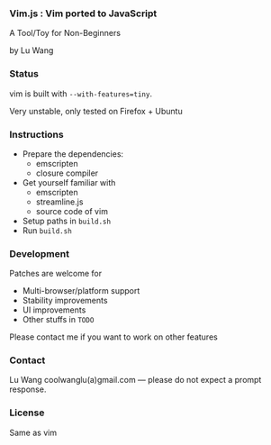 ### Vim.js : Vim ported to JavaScript

A Tool/Toy for Non-Beginners

by Lu Wang

### Status

vim is built with `--with-features=tiny`.

Very unstable, only tested on Firefox + Ubuntu

### Instructions

- Prepare the dependencies:
  - emscripten
  - closure compiler
- Get yourself familiar with
  - emscripten
  - streamline.js
  - source code of vim
- Setup paths in `build.sh`
- Run `build.sh`

### Development

Patches are welcome for
- Multi-browser/platform support
- Stability improvements
- UI improvements
- Other stuffs in `TODO`

Please contact me if you want to work on other features

### Contact

Lu Wang coolwanglu(a)gmail.com &mdash; please do not expect a prompt response.

### License
Same as vim



